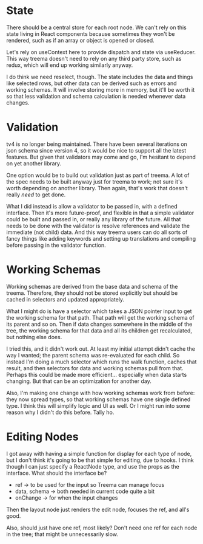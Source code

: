 # State
There should be a central store for each root node. We can't rely on this state living in React components because sometimes they won't be rendered, such as if an array or object is opened or closed.

Let's rely on useContext here to provide dispatch and state via useReducer. This way treema doesn't need to rely on any third party store, such as redux, which will end up working similarly anyway.

I do think we need reselect, though. The state includes the data and things like selected rows, but other data can be derived such as errors and working schemas. It will involve storing more in memory, but it'll be worth it so that less validation and schema calculation is needed whenever data changes.

# Validation
tv4 is no longer being maintained. There have been several iterations on json schema since version 4, so it would be nice to support all the latest features. But given that validators may come and go, I'm hesitant to depend on yet another library.

One option would be to build out validation just as part of treema. A lot of the spec needs to be built anyway just for treema to work; not sure it's worth depending on another library. Then again, that's work that doesn't really *need* to get done.

What I did instead is allow a validator to be passed in, with a defined interface. Then it's more future-proof, and flexible in that a simple validator could be built and passed in, or really any library of the future. All that needs to be done with the validator is resolve references and validate the immediate (not child) data. And this way treema users can do all sorts of fancy things like adding keywords and setting up translations and compiling before passing in the validator function.

# Working Schemas
Working schemas are derived from the base data and schema of the treema. Therefore, they should not be stored explicitly but should be cached in selectors and updated appropriately.

What I might do is have a selector which takes a JSON pointer input to get the working schema for that path. That path will get the working schema of its parent and so on. Then if data changes somewhere in the middle of the tree, the working schema for that data and all its children get recalculated, but nothing else does.

I tried this, and it didn't work out. At least my initial attempt didn't cache the way I wanted; the parent schema was re-evaluated for each child. So instead I'm doing a much selector which runs the walk function, caches that result, and then selectors for data and working schemas pull from that. Perhaps this could be made more efficient... especially when data starts changing. But that can be an optimization for another day.

Also, I'm making one change with how working schemas work from before: they now spread types, so that working schemas have one single defined type. I think this will simplify logic and UI as well. Or I might run into some reason why I didn't do this before. Tally ho.

# Editing Nodes
I got away with having a simple function for display for each type of node, but I don't think it's going to be that simple for editing, due to hooks. I think though I can just specify a ReactNode type, and use the props as the interface. What should the interface be?

* ref -> to be used for the input so Treema can manage focus
* data, schema -> both needed in current code quite a bit
* onChange -> for when the input changes

Then the layout node just renders the edit node, focuses the ref, and all's good.

Also, should just have one ref, most likely? Don't need one ref for each node in the tree; that might be unnecessarily slow.